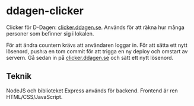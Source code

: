 # ddagen-clicker
Clicker för D-Dagen: [clicker.ddagen.se](http://clicker.ddagen.se). Används för att räkna hur många personer som befinner sig i lokalen.

För att ändra countern krävs att användaren loggar in. För att sätta ett nytt lösenord, push:a en tom commit för att trigga en ny deploy och omstart av servern. Gå sedan in på [clicker.ddagen.se](http://clicker.ddagen.se) och sätt ett nytt lösenord.

## Teknik
NodeJS och biblioteket Express används för backend. Frontend är ren HTML/CSS/JavaScript.